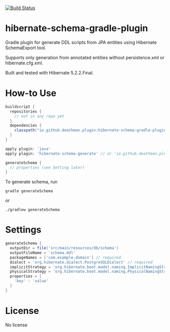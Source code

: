 [![Build Status](https://travis-ci.org/deathman92/hibernate-schema-gradle-plugin.svg?branch=master)](https://travis-ci.org/deathman92/hibernate-schema-gradle-plugin)

# hibernate-schema-gradle-plugin
Gradle plugin for generate DDL scripts from JPA entities using Hibernate SchemaExport tool.

Supports only generation from annotated entities without persistence.xml or hibernate.cfg.xml.

Built and tested with Hibernate 5.2.2.Final.

# How-to Use
```groovy
buildscript {
  repositories {
    // not in any repo yet
  }
  dependencies {
    classpath("io.github.deathman.plugin:hibernate-schema-gradle-plugin:+")
  }
}

apply plugin: 'java'
apply plagin: 'hibernate-schema-generate' // or 'io.github.deathman.plugin.hibernate-schema-generate'

generateSchema {
  // properties (see Setting later)
}
```
To generate schema, run
```
gradle generateSchema
```
or
```
./gradlew generateSchema
```
# Settings
```groovy
generateSchema {
  outputDir = file('src/main/resources/db/schema')
  outputFileName = 'schema.ddl'
  packageNames = ['com.example.domain'] // required
  dialect = 'org.hibernate.dialect.PostgreSQLDialect' // required
  implicitStrategy = 'org.hibernate.boot.model.naming.ImplicitNamingStrategyJpaCompliantImpl'
  physicalStrategy = 'org.hibernate.boot.model.naming.PhysicalNamingStrategyStandardImpl'
  properties = [
    'key' : 'value'
  ]
}
```
# License
No license

